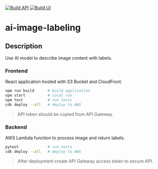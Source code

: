 [![Build API](https://github.com/wmaliga/ai-image-labeling/actions/workflows/build-api.yaml/badge.svg?branch=master)](https://github.com/wmaliga/ai-image-labeling/actions/workflows/build-api.yaml) [![Build UI](https://github.com/wmaliga/ai-image-labeling/actions/workflows/build-ui.yaml/badge.svg?branch=master)](https://github.com/wmaliga/ai-image-labeling/actions/workflows/build-ui.yaml)

# ai-image-labeling

## Description
Use AI model to describe image content with labels.

### Frontend
React application hosted with S3 Bucket and CloudFront.

```bash
npm run build      # build application
npm start          # local run
npm test           # run tests
cdk deploy --all   # deploy to AWS
```

> API token should be copied from API Gateway.

### Backend
AWS Lambda function to process image and return labels.

```bash
pytest             # run tests
cdk deploy --all   # deploy to AWS
```

> After deployment create API Gateway access token to secure API.